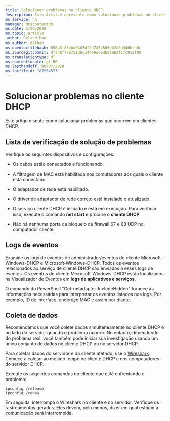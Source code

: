 ```yaml
---
title: Solucionar problemas no cliente DHCP
description: Este Artilce apresenta como solucionar problemas no cliente DHCP e coletar dados.
ms.service: na
manager: dcscontentpm
ms.date: 5/26/2020
ms.topic: article
author: Deland-Han
ms.author: delhan
ms.openlocfilehash: 650b3f83ebd0467df2a747d865db2d0a346bcddc
ms.sourcegitcommit: dfa48f77b751dbc34409aced628eb2f17c912f08
ms.translationtype: MT
ms.contentlocale: pt-BR
ms.lasthandoff: 08/07/2020
ms.locfileid: "87954573"
---
```

# <a name="troubleshoot-problems-on-the-dhcp-client"></a>Solucionar problemas no cliente DHCP

Este artigo discute como solucionar problemas que ocorrem em clientes DHCP.

## <a name="troubleshooting-checklist"></a>Lista de verificação de solução de problemas

Verifique os seguintes dispositivos e configurações:

  - Os cabos estão conectados e funcionando.

  - A filtragem de MAC está habilitada nos comutadores aos quais o cliente está conectado.

  - O adaptador de rede está habilitado.

  - O driver de adaptador de rede correto está instalado e atualizado.

  - O serviço cliente DHCP é iniciado e está em execução. Para verificar isso, execute o comando **net start** e procure o **cliente DHCP**.

  - Não há nenhuma porta de bloqueio de firewall 67 e 68 UDP no computador cliente.

## <a name="event-logs"></a>Logs de eventos

Examine os logs de eventos de administrador/eventos do cliente Microsoft-Windows-DHCP e Microsoft-Windows-DHCP. Todos os eventos relacionados ao serviço de cliente DHCP são enviados a esses logs de eventos.
Os eventos do cliente Microsoft-Windows-DHCP estão localizados na Visualizador de Eventos em **logs de aplicativos e serviços**.

O comando do PowerShell "Get-netadapter-IncludeHidden" fornece as informações necessárias para interpretar os eventos listados nos logs. Por exemplo, ID de interface, endereço MAC e assim por diante.

## <a name="data-collection"></a>Coleta de dados

Recomendamos que você colete dados simultaneamente no cliente DHCP e no lado do servidor quando o problema ocorrer. No entanto, dependendo do problema real, você também pode iniciar sua investigação usando um único conjunto de dados no cliente DHCP ou no servidor DHCP.

Para coletar dados do servidor e do cliente afetado, use o [Wireshark](https://www.wireshark.org/download.html). Comece a coletar ao mesmo tempo no cliente DHCP e nos computadores do servidor DHCP.

Execute os seguintes comandos no cliente que está enfrentando o problema:

```console
ipconfig /release
ipconfig /renew
```

Em seguida, interrompa o Wireshark no cliente e no servidor. Verifique os rastreamentos gerados. Eles devem, pelo menos, dizer em qual estágio a comunicação será interrompida.